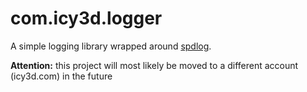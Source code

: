 # com.icy3d.logger
A simple logging library wrapped around [spdlog](https://github.com/gabime/spdlog).

**Attention:** this project will most likely be moved to a different account (icy3d.com) in the future
